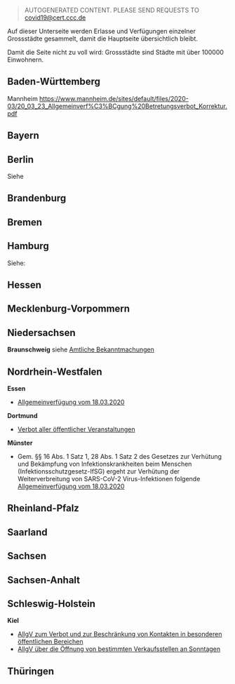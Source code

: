 > AUTOGENERATED CONTENT. PLEASE SEND REQUESTS TO covid19@cert.ccc.de

Auf dieser Unterseite werden Erlasse und Verfügungen einzelner Grossstädte gesammelt, damit die Hauptseite übersichtlich bleibt.

Damit die Seite nicht zu voll wird: Grossstädte sind Städte mit über 100000 Einwohnern.

Baden-Württemberg
-----------------

Mannheim [<https://www.mannheim.de/sites/default/files/2020-03/20_03_23_Allgemeinverf%C3%BCgung%20Betretungsverbot_Korrektur.pdf> ](https://www.mannheim.de/sites/default/files/2020-03/20_03_23_Allgemeinverf%C3%BCgung%20Betretungsverbot_Korrektur.pdf)  

Bayern
------

Berlin
------

Siehe 

Brandenburg
-----------

Bremen
------

Hamburg
-------

Siehe: 

Hessen
------

Mecklenburg-Vorpommern
----------------------

Niedersachsen
-------------

**Braunschweig** siehe [Amtliche Bekanntmachungen ](https://www.braunschweig.de/politik_verwaltung/bekanntmachungen/oeffentliche/index.php)

Nordrhein-Westfalen
-------------------

**Essen**

-   [Allgemeinverfügung vom 18.03.2020 ](https://media.essen.de/media/wwwessende/aemter/32/Coronavirus_20200318_Allgemeinverfuegung_Stadt_Essen.pdf)

**Dortmund**

-   [Verbot aller öffentlicher Veranstaltungen ](https://www.dortmund.de/media/downloads/pdf/bekanntmachungen/db_2020/dobeka_11_2020_Extraausgabe.pdf)

**Münster**

-   Gem. §§ 16 Abs. 1 Satz 1, 28 Abs. 1 Satz 2 des Gesetzes zur Verhütung und Bekämpfung von Infektionskrankheiten beim Menschen (Infektionsschutzgesetz-IfSG) ergeht zur Verhütung der Weiterverbreitung von SARS-CoV-2 Virus-Infektionen folgende [Allgemeinverfügung vom 18.03.2020 ](https://www.muenster.de/muenster_media/PDF/Allgemeinverf%C3%BCgung.pdf)

Rheinland-Pfalz
---------------

Saarland
--------

Sachsen
-------

Sachsen-Anhalt
--------------

Schleswig-Holstein
------------------

**Kiel**

-   [AllgV zum Verbot und zur Beschränkung von Kontakten in besonderen öffentlichen Bereichen ](https://www.kiel.de/de/_data/ortsrecht_bekanntmachungen/root/download.php?typ=bm&fid=bd9f314c5ec98c4336dcd02a85a35f0c)
-   [AllgV über die Öffnung von bestimmten Verkaufsstellen an Sonntagen ](https://www.kiel.de/de/_data/ortsrecht_bekanntmachungen/root/download.php?typ=bm&fid=b42a11b10faca33a01ef9698eb7cde6c)

Thüringen
---------
